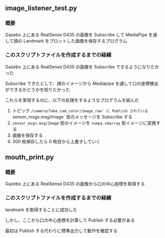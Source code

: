 # 
## image_listener_test.py
### 概要
Gazebo 上にある RealSense D435 の画像を Subscribe して MediaPipe を通して顔の Landmark をプロットした画像を保存するプログラム

### このスクリプトファイルを作成するまでの経緯

Gazebo 上にある RealSense D435 の画像を Subscribe できるようになりたかった

Subscribe できたとして、顔のイメージから Mediapipe を通して口の座標検出ができるかどうかを知りたかった

これらを実現するのに、以下の処理をするようなプログラムを組んだ

1. トピック `/camera/fake_cam_color/image_raw' に Publish されている `sensor_msgs.msg/Image` 型のメッセージを Subscribe する
2. `sensor_msgs.msg/Image` 型のイメージを `numpy.ndarray` 型イメージに変換する
3. 画像を保存する
4. 300 枚保存したら 0 枚目から上書きしていく

## mouth_print.py
### 概要
Gazebo 上にある RealSense D435 の画像から口の中心座標を取得する

### このスクリプトファイルを作成するまでの経緯

landmark を取得することに成功した

しかし、ここから口の中心座標を計算して Publish する必要がある

最初は Publish する代わりに標準出力して動作を確認する
